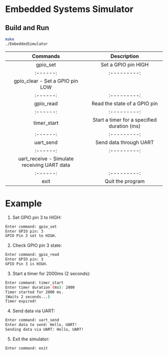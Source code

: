 # Embedded Systems Simulator

## Build and Run
```bash
make
./EmbeddedSimulator
```

| Commands | Description | 
| :------: | :---------: | 
| gpio_set | Set a GPIO pin HIGH |
| :------: | :---------: |
gpio_clear    - Set a GPIO pin LOW |
| :------: | :---------: |
| gpio_read | Read the state of a GPIO pin |
| :------: | :---------: |
| timer_start | Start a timer for a specified duration (ms) |
| :------: | :---------: |
| uart_send | Send data through UART |
| :------: | :---------: |
| uart_receive  - Simulate receiving UART data |
| :------: | :---------: |
| exit | Quit the program |

# Example
1. Set GPIO pin 3 to HIGH:
```bash   
Enter command: gpio_set
Enter GPIO pin: 3
GPIO Pin 3 set to HIGH.
```
2. Check GPIO pin 3 state:
```bash   
Enter command: gpio_read
Enter GPIO pin: 3
GPIO Pin 3 is HIGH.
```
3. Start a timer for 2000ms (2 seconds):
```bash   
Enter command: timer_start
Enter timer duration (ms): 2000
Timer started for 2000 ms.
(Waits 2 seconds...)
Timer expired!
```
4. Send data via UART:
```bash
Enter command: uart_send
Enter data to send: Hello, UART!
Sending data via UART: Hello, UART!
```
5. Exit the simulator:
```bash
Enter command: exit
```
